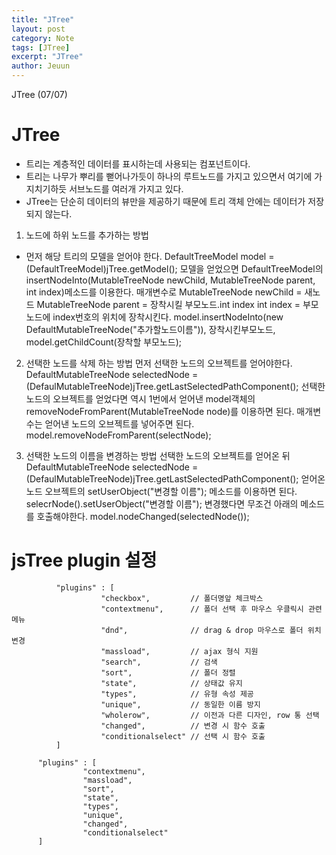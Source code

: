 ```yaml
---
title: "JTree"
layout: post
category: Note
tags: [JTree]
excerpt: "JTree"
author: Jeuun
---
```

JTree (07/07)

# JTree

- 트리는 계층적인 데이터를 표시하는데 사용되는 컴포넌트이다. 
- 트리는 나무가 뿌리를 뻗어나가듯이 하나의 루트노드를 가지고 있으면서 여기에 가지치기하듯 서브노드를 여러개 가지고 있다. 
- JTree는 단순히 데이터의 뷰만을 제공하기 때문에 트리 객체 안에는 데이터가 저장되지 않는다. 


1. 노드에 하위 노드를 추가하는 방법
- 먼저 해당 트리의 모델을 얻어야 한다.
DefaultTreeModel model = (DefaultTreeModel)jTree.getModel();
모델을 얻었으면 DefaultTreeModel의 insertNodeInto(MutableTreeNode newChild, MutableTreeNode parent, int index)메소드를 이용한다.
매개변수로 MutableTreeNode newChild = 새노드
          MutableTreeNode parent = 장착시킬 부모노드.int index
          int index = 부모노드에 index번호의 위치에 장착시킨다.
model.insertNodeInto(new DefaultMutableTreeNode("추가할노드이름")), 장착시킨부모노드,
model.getChildCount(장착할 부모노드);

2. 선택한 노드를 삭제 하는 방법
먼저 선택한 노드의 오브젝트를 얻어야한다.
DefaultMutableTreeNode selectedNode = (DefaulMutableTreeNode)jTree.getLastSelectedPathComponent();
선택한 노드의 오브젝트를 얻었다면 역시 1번에서 얻어낸 model객체의 
removeNodeFromParent(MutableTreeNode node)를 이용하면 된다. 
매개변수는 얻어낸 노드의 오브젝트를 넣어주면 된다.
model.removeNodeFromParent(selectNode);

3. 선택한 노드의 이름을 변경하는 방법
선택한 노드의 오브젝트를 얻어온 뒤
DefaultMutableTreeNode selectedNode = (DefaulMutableTreeNode)jTree.getLastSelectedPathComponent();
얻어온 노드 오브젝트의 setUserObject("변경할 이름"); 메소드를 이용하면 된다.
selecrNode().setUserObject("변경할 이름");
변경했다면 무조건 아래의 메소드를 호출해야한다.
model.nodeChanged(selectedNode());


# jsTree plugin 설정
```script
          "plugins" : [
                    "checkbox",         // 폴더명앞 체크박스
                    "contextmenu",      // 폴더 선택 후 마우스 우클릭시 관련 메뉴 
                    "dnd",              // drag & drop 마우스로 폴더 위치 변경
                    "massload",         // ajax 형식 지원
                    "search",           // 검색
                    "sort",             // 폴더 정렬
                    "state",            // 상태값 유지
                    "types",            // 유형 속성 제공
                    "unique",           // 동일한 이름 방지
                    "wholerow",         // 이전과 다른 디자인, row 통 선택
                    "changed",          // 변경 시 함수 호출
                    "conditionalselect" // 선택 시 함수 호출
          ]
```

          "plugins" : [
                    "contextmenu",
                    "massload",
                    "sort",
                    "state",
                    "types",
                    "unique",
                    "changed",
                    "conditionalselect"
          ]

